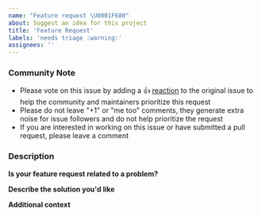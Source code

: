 ```yaml
---
name: "Feature request \U0001F680"
about: Suggest an idea for this project
title: 'Feature Request'
labels: 'needs triage :warning:'
assignees: ''
---
```


### Community Note

<!--- Please keep this note for the community --->

- Please vote on this issue by adding a 👍 [reaction](https://blog.github.com/2016-03-10-add-reactions-to-pull-requests-issues-and-comments/) to the original issue to help the community and maintainers prioritize this request
- Please do not leave "+1" or "me too" comments, they generate extra noise for issue followers and do not help prioritize the request
- If you are interested in working on this issue or have submitted a pull request, please leave a comment

<!--- Thank you for keeping this note for the community --->

### Description

**Is your feature request related to a problem?**

<!-- A clear and concise description of what the problem is. Ex. I'm always frustrated when [...] -->

**Describe the solution you'd like**

<!-- A clear and concise description of what you want to happen. -->

<!-- A clear and concise description of any alternative solutions or features you've considered. -->

**Additional context**
